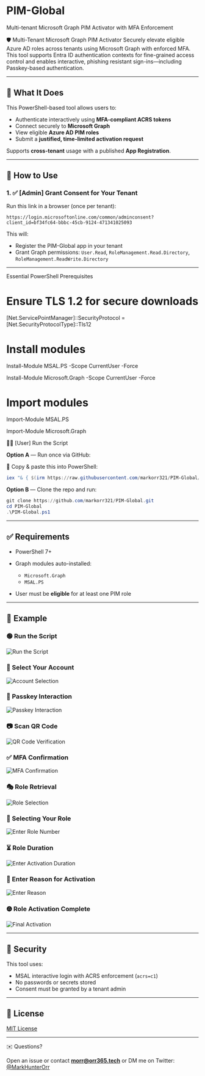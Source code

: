 # PIM-Global

Multi-tenant Microsoft Graph PIM Activator with MFA Enforcement

🛡️ Multi-Tenant Microsoft Graph PIM Activator
Securely elevate eligible Azure AD roles across tenants using Microsoft Graph with enforced MFA. This tool supports Entra ID authentication contexts for fine-grained access control and enables interactive, phishing resistant sign-ins—including Passkey-based authentication.

---

## 🔧 What It Does

This PowerShell-based tool allows users to:

* Authenticate interactively using **MFA-compliant ACRS tokens**
* Connect securely to **Microsoft Graph**
* View eligible **Azure AD PIM roles**
* Submit a **justified, time-limited activation request**

Supports **cross-tenant** usage with a published **App Registration**.

---

## 🚀 How to Use

### 1. ✅ \[Admin] Grant Consent for Your Tenant

Run this link in a browser (once per tenant):

```
https://login.microsoftonline.com/common/adminconsent?client_id=bf34fc64-bbbc-45cb-9124-471341025093
```

This will:

* Register the PIM-Global app in your tenant
* Grant Graph permissions: `User.Read`, `RoleManagement.Read.Directory`, `RoleManagement.ReadWrite.Directory`

---

Essential PowerShell Prerequisites

# Ensure TLS 1.2 for secure downloads
[Net.ServicePointManager]::SecurityProtocol = [Net.SecurityProtocolType]::Tls12

# Install modules

Install-Module MSAL.PS -Scope CurrentUser -Force

Install-Module Microsoft.Graph -Scope CurrentUser -Force

# Import modules

Import-Module MSAL.PS

Import-Module Microsoft.Graph




🧑‍💻 \[User] Run the Script

**Option A** — Run once via GitHub:

📅 Copy & paste this into PowerShell:

```powershell
iex "& { $(irm https://raw.githubusercontent.com/markorr321/PIM-Global/main/PIM-Global.ps1) }"
```

**Option B** — Clone the repo and run:

```powershell
git clone https://github.com/markorr321/PIM-Global.git
cd PIM-Global
.\PIM-Global.ps1
```

---

## ✅ Requirements

* PowerShell 7+
* Graph modules auto-installed:

  * `Microsoft.Graph`
  * `MSAL.PS`
* User must be **eligible** for at least one PIM role

---

## 🧠 Example

### 🟢 Run the Script

![Run the Script](images/PIM%20-%20Manual%20Script%20Interaction.png)

### 👤 Select Your Account

![Account Selection](images/PIM%20-%20Account%20Selection.png)

### 🔑 Passkey Interaction

![Passkey Interaction](images/PIM%20-%20Device%20Selection.png)

### 📷 Scan QR Code

![QR Code Verification](images/PIM%20-%20QR%20Code%20Verification.png)

### ✅ MFA Confirmation

![MFA Confirmation](images/PIM%20-%20Final%20MFA.png)

### 🎭 Role Retrieval

![Role Selection](images/PIM%20-%20Role%20Selection.png)

### 🧾 Selecting Your Role

![Enter Role Number](images/PIM%20-%20Enter%20Role%20Number.png)

### ⏳ Role Duration

![Enter Activation Duration](images/PIM%20-%20Enter%20Activation%20Duration.png)

### 📝 Enter Reason for Activation

![Enter Reason](images/PIM%20-%20Enter%20reason%20for%20activation.png)

### 🟖️ Role Activation Complete

![Final Activation](images/PIM-Final.png)

---

## 🔐 Security

This tool uses:

* MSAL interactive login with ACRS enforcement (`acrs=c1`)
* No passwords or secrets stored
* Consent must be granted by a tenant admin

---

## 📜 License

[MIT License](LICENSE)

---

✉️ Questions?

Open an issue or contact **[morr@orr365.tech](mailto:morr@orr365.tech)**
or DM me on Twitter: [@MarkHunterOrr](https://twitter.com/MarkHunterOrr)
